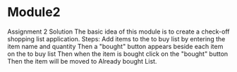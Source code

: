 # Module2
Assignment 2 Solution
The basic idea of this module is to create a check-off shopping list application. 
Steps:
Add items to the to buy list by entering the item name and quantity
Then a "bought" button appears beside each item on the to buy list
Then when the item is bought click on the "bought" button
Then the item will be moved to Already bought List.
